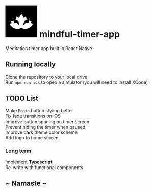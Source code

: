 # <img src="assets/icon.png" width="100"> mindful-timer-app

Meditation timer app built in React Native

## Running locally

Clone the repository to your local drive\
Run `npm run ios` to open a simulator (you will need to install XCode)

## TODO List

Make `Begin` button styling better\
Fix fade transitions on iOS\
Improve button spacing on timer screen\
Prevent hiding the timer when paused\
Improve dark theme color scheme\
Add logo to home screen

### Long term

Implement **Typescript**\
Re-write with functional components

## ~ Namaste ~
